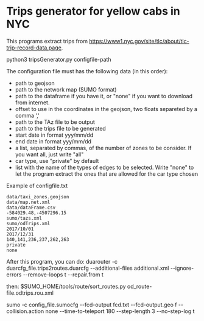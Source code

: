 # Trips generator for yellow cabs in NYC
This programs extract trips from https://www1.nyc.gov/site/tlc/about/tlc-trip-record-data.page.

python3 tripsGenerator.py configfile-path

The configuration file must has the following data (in this order):
- path to geojson
- path to the network map (SUMO format)
- path to the dataframe if you have it, or "none" if you want to download from internet.
- offset to use in the coordinates in the geojson, two floats separeted by a comma ','
- path to the TAz file to be output
- path to the trips file to be generated
- start date in format yyy/mm/dd
- end date in format yyy/mm/dd
- a list, separated by commas, of the number of zones to be consider. If you want all, just write "all"
- car type, use "private" by default
- list with the name of the types of edges to be selected. Write "none" to let the program extract the ones that are allowed for the car type chosen

Example of configfile.txt

```
data/taxi_zones.geojson
data/map.net.xml
data/dataFrame.csv
-584029.48,-4507296.15
sumo/tazs.xml
sumo/odTrips.xml
2017/10/01
2017/12/31
140,141,236,237,262,263
private
none
```

After this program, you can do:
duarouter -c duarcfg_file.trips2routes.duarcfg --additional-files additional.xml --ignore-errors --remove-loops t --repair.from t

then:
$SUMO_HOME/tools/route/sort_routes.py od_route-file.odtrips.rou.xml

sumo -c config_file.sumocfg --fcd-output fcd.txt --fcd-output.geo f --collision.action none --time-to-teleport 180 --step-length 3 --no-step-log t

